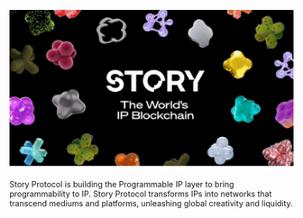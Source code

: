 
![STRY Image](https://github.com/irfand29/.github/blob/main/profile/STRY.png?raw=true)



Story Protocol is building the Programmable IP layer to bring programmability to IP.
Story Protocol transforms IPs into networks that transcend mediums and platforms, unleashing global creativity and liquidity.
